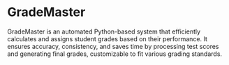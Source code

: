 # GradeMaster
GradeMaster is an automated Python-based system that efficiently calculates and assigns student grades based on their performance. It ensures accuracy, consistency, and saves time by processing test scores and generating final grades, customizable to fit various grading standards.
